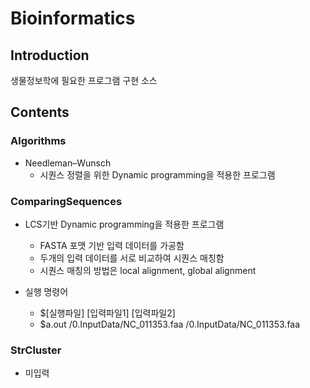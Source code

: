 # Bioinformatics

## Introduction
생물정보학에 필요한 프로그램 구현 소스

## Contents

### Algorithms
* Needleman–Wunsch
  * 시퀀스 정렬을 위한 Dynamic programming을 적용한 프로그램
  
### ComparingSequences <br>
* LCS기반 Dynamic programming을 적용한 프로그램
  * FASTA 포맷 기반 입력 데이터를 가공함
  * 두개의 입력 데이터를 서로 비교하여 시퀀스 매칭함
  * 시퀀스 매칭의 방법은 local alignment, global alignment 
    
* 실행 명령어 
  * $[실행파일] [입력파일1] [입력파일2]
  * $a.out /0.InputData/NC_011353.faa /0.InputData/NC_011353.faa

### StrCluster
* 미입력
